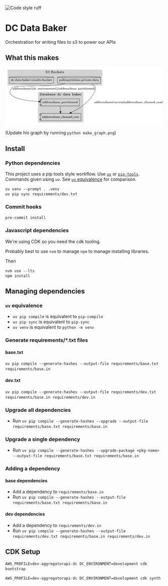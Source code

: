 ![Code style ruff](https://img.shields.io/badge/code%20style-ruff-261230.svg)

# DC Data Baker

Orchestration for writing files to s3 to power our APIs

## What this makes

![](databaker.png)

(Update his graph by running `python make_graph.png`)

## Install

### Python dependencies

This project uses a pip tools style workflow.
Use [`uv`](https://github.com/astral-sh/uv) or [`pip-tools`](https://github.com/jazzband/pip-tools).
Commands given using `uv`. See [`uv` equivalence]() for comparison.

```shell
uv venv --prompt . .venv
uv pip sync requirements/dev.txt
```

### Commit hooks

```shell
pre-commit install
```

### Javascript dependencies

We're using CDK so you need the cdk tooling.

Probably best to use `nvm` to manage `npm` to manage installing libraries.

Then
```shell
nvm use --lts
npm install
```

## Managing dependencies

### `uv` equivalence

* `uv pip compile` is equivalent to `pip-compile`
* `uv pip sync` is equivalent to `pip-sync`
* `uv venv` is equivalent to `python -m venv`

### Generate requirements/*.txt files

#### base.txt
`uv pip compile --generate-hashes --output-file requirements/base.txt requirements/base.in`

#### dev.txt
`uv pip compile --generate-hashes --output-file requirements/dev.txt requirements/base.in requirements/dev.in`

### Upgrade all dependencies
* Run `uv pip compile --generate-hashes --upgrade --output-file requirements/base.txt requirements/base.in`

### Upgrade a single dependency
* Run `uv pip compile --generate-hashes --upgrade-package <pkg-name> --output-file requirements/base.txt requirements/base.in`

### Adding a dependency

#### base dependencies
* Add a dependency to `requirements/base.in`
* Run `uv pip compile --generate-hashes --output-file requirements/base.txt requirements/base.in`

#### dev dependencies
* Add a dependency to `requirements/dev.in`
* Run `uv pip compile --generate-hashes --output-file requirements/dev.txt requirements/base.in requirements/dev.in`


## CDK Setup

```shell
AWS_PROFILE=dev-aggregatorapi-dc DC_ENVIRONMENT=development cdk bootstrap
```

```shell
AWS_PROFILE=dev-aggregatorapi-dc DC_ENVIRONMENT=development cdk synth
```
